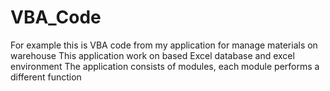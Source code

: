 # VBA_Code
For example this is VBA code from my application for manage materials on warehouse
This application work on based Excel database and excel environment
The application consists of modules, each module performs a different function
